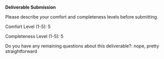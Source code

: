 **Deliverable Submission**

Please describe your comfort and completeness levels before submitting.

Comfort Level (1-5): 5

Completeness Level (1-5): 5

Do you have any remaining questions about this deliverable?: nope, pretty straightforward
